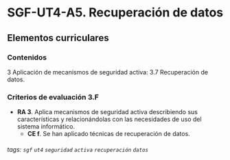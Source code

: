 # SGF-UT4-A5. Recuperación de datos
## Elementos curriculares
### Contenidos
3 Aplicación de mecanismos de seguridad activa:
3.7 Recuperación de datos.
### Criterios de evaluación 3.F
* **RA 3**. Aplica mecanismos de seguridad activa describiendo sus características y relacionándolas con las necesidades de uso del sistema informático.
    * **CE f**. Se han aplicado técnicas de recuperación de datos.
###### tags: `sgf` `ut4` `seguridad` `activa` `recuperación` `datos`